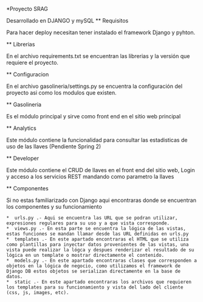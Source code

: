 *Proyecto SRAG

 Desarrollado en DJANGO y mySQL
** Requisitos

Para hacer deploy necesitan tener instalado el framework Django y pyhton.

** Librerias

En el archivo requirements.txt se encuentran las librerias y la versión que requiere el proyecto.

** Configuracion

En el archivo gasolineria/settings.py se encuentra la configuración del proyecto asi como los modulos que existen.

** Gasolineria

Es el módulo principal y sirve como front end en el sitio web principal 

** Analytics

Este módulo contiene la funcionalidad para consultar las estadisticas de uso de las llaves (Pendiente Spring 2)

** Developer

Este módulo contiene el CRUD de llaves en el front end del sitio web, Login y acceso a los servicios REST mandando como parametro la llaves

** Componentes

Si no estas familiarizado con Django aqui encontraras donde se encuentran los componentes y su funcionamiento

    *  urls.py .- Aqui se encuentra las URL que se podran utilizar, expresiones regulares para su uso y a que vista corresponde.
    *  views.py .- En esta parte se encuentra la lógica de las vistas, estas funciones se mandan llamar desde las URL definidas en urls.py
    *  templates .- En este apartado encontraras el HTML que se utiliza como plantillas para inyectar datos provenientes de las vistas, una vista puede realizar la lógca y despues renderizar el resultado de su lógica en un template o mostrar directamente el contenido.
    *  models.py .- En este apartado encontraras clases que corresponden a objetos en la lógica de negocio, como utilizamos el framework de Django DB estos objetos se serializan directamente en la base de datos.
    *  static .- En este apartado encontraras los archivos que requieren los templates para su funcionamiento y vista del lado del cliente (css, js, images, etc).
